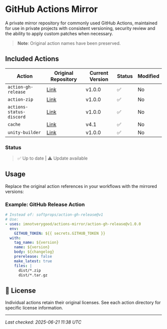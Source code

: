 # GitHub Actions Mirror

A private mirror repository for commonly used GitHub Actions, maintained for use in private projects with consistent versioning, security review and the ability to apply custom patches when necessary.

> **Note**: Original action names have been preserved.

## Included Actions

| Action | Original Repository | Current Version | Status | Modified |
|--------|-------------------|-----------------|---------|-----------|
| `action-gh-release` | [Link](https://github.com/softprops/action-gh-release) | v1.0.0 | ✅ | No |
| `action-zip` | [Link](https://github.com/vimtor/action-zip) | v1.0.0 | ✅ | No |
| `actions-status-discord` | [Link](https://github.com/sarisia/actions-status-discord) | v1.0.0 | ✅ | No |
| `cache` | [Link](https://github.com/imnotverygood/cache) | v4.1 | ✅ | No |
| `unity-builder` | [Link](https://github.com/game-ci/unity-builder) | v1.0.0 | ✅ | No |

### Status
> ✅ Up to date | ⚠️ Update available

## Usage

Replace the original action references in your workflows with the mirrored versions:

### Example: GitHub Release Action

```yaml
# Instead of: softprops/action-gh-release@v1
# Use:
- uses: imnotverygood/actions-mirror/action-gh-release@v1.0.0
  env:
    GITHUB_TOKEN: ${{ secrets.GITHUB_TOKEN }}
  with:
    tag_name: ${version}
    name: ${version}
    body: ${changelog}
    prerelease: false
    make_latest: true
    files: |
      dist/*.zip
      dist/*.tar.gz
```

## 📄 License

Individual actions retain their original licenses. See each action directory for specific license information.

---


*Last checked: 2025-06-21 11:38 UTC*

